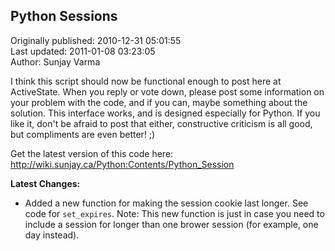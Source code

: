 ## Python Sessions  
Originally published: 2010-12-31 05:01:55  
Last updated: 2011-01-08 03:23:05  
Author: Sunjay Varma  
  
I think this script should now be functional enough to post here at ActiveState. When you reply or vote down, please post some information on your problem with the code, and if you can, maybe something about the solution. This interface works, and is designed especially for Python. If you like it, don't be afraid to post that either, constructive criticism is all good, but compliments are even better! ;)

Get the latest version of this code here:
http://wiki.sunjay.ca/Python:Contents/Python_Session

**Latest Changes:**

* Added a new function for making the session cookie last longer. See code for `set_expires`. Note: This new function is just in case you need to include a session for longer than one brower session (for example, one day instead). 